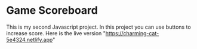 # Game Scoreboard

This is my second Javascript project. In this project you can use buttons to increase score.
Here is the live version "https://charming-cat-5e4324.netlify.app"
